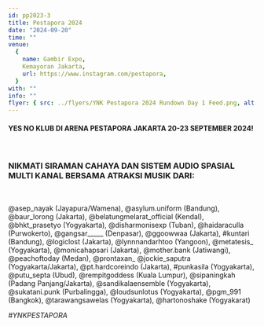 ```yaml
---
id: pp2023-3
title: Pestapora 2024
date: "2024-09-20"
time: ""
venue:
  {
    name: Gambir Expo,
    Kemayoran Jakarta,
    url: https://www.instagram.com/pestapora,
  }
with: ""
info: ""
flyer: { src: ../flyers/YNK Pestapora 2024 Rundown Day 1 Feed.png, alt: Pestapora2024 }
---
```


#### YES NO KLUB DI ARENA PESTAPORA JAKARTA 20-23 SEPTEMBER 2024!
<br>

### NIKMATI SIRAMAN CAHAYA DAN SISTEM AUDIO SPASIAL MULTI KANAL BERSAMA ATRAKSI MUSIK DARI:
<br>

@asep_nayak (Jayapura/Wamena),
@asylum.uniform (Bandung),
@baur_lorong (Jakarta),
@belatungmelarat_official (Kendal),
@bhkt_prasetyo (Yogyakarta),
@disharmonisexp (Tuban),
@haidaraculla (Purwokerto),
@gangsar_____ (Denpasar),
@ggoowwaa (Jakarta),
#kuntari (Bandung),
@logiclost (Jakarta),
@lynnnandarhtoo (Yangoon),
@metatesis_ (Yogyakarta),
@monicahapsari (Jakarta),
@mother.bank (Jatiwangi),
@peachoftoday (Medan),
@prontaxan_ @jockie_saputra (Yogyakarta/Jakarta),
@pt.hardcoreindo (Jakarta),
#punkasila (Yogyakarta),
@putu_septa (Ubud),
@rempitgoddess (Kuala Lumpur),
@sipaningkah (Padang Panjang/Jakarta),
@sandikalaensemble (Yogyakarta),
@sukatani.punk (Purbalingga),
@loudsunlotus (Yogyakarta),
@pgm_991 (Bangkok),
@tarawangsawelas (Yogyakarta),
@hartonoshake (Yogyakarat)

_#YNKPESTAPORA_
